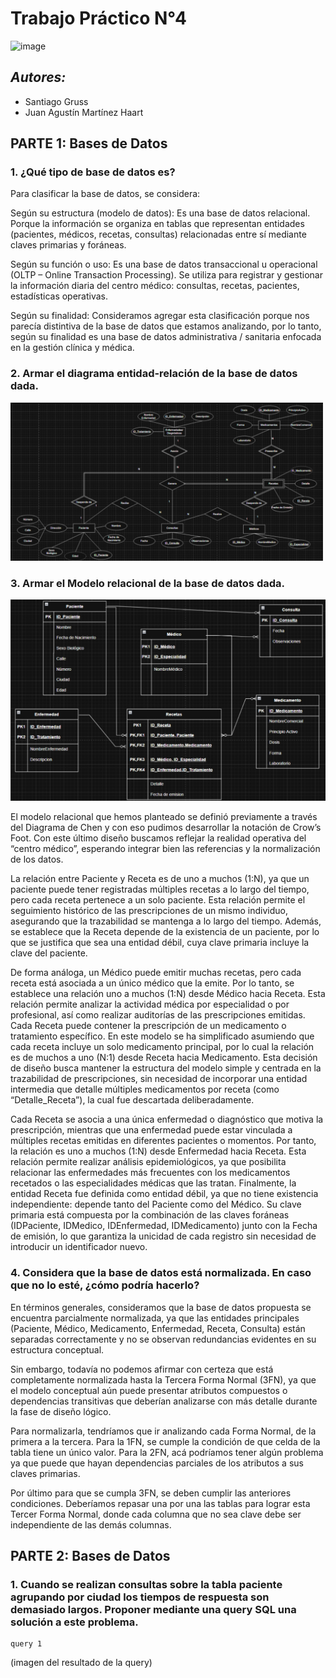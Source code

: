 # Trabajo Práctico N°4
![image](https://github.com/user-attachments/assets/f2e54dc0-6027-4cd7-817a-a42e47570113)

## _Autores:_ 
* Santiago Gruss
* Juan Agustín Martínez Haart

## **PARTE 1:** Bases de Datos

### 1. ¿Qué tipo de base de datos es? 

Para clasificar la base de datos, se considera:

Según su estructura (modelo de datos): Es una base de datos relacional. Porque la información se organiza en tablas que representan entidades (pacientes, médicos, recetas, consultas) relacionadas entre sí mediante claves primarias y foráneas.

Según su función o uso: Es una base de datos transaccional u operacional (OLTP – Online Transaction Processing). Se utiliza para registrar y gestionar la información diaria del centro médico: consultas, recetas, pacientes, estadísticas operativas.

Según su finalidad: Consideramos agregar esta clasificación porque nos parecía distintiva de la base de datos que estamos analizando, por lo tanto, según su finalidad es una base de datos administrativa / sanitaria enfocada en la gestión clínica y médica.

### 2. Armar el diagrama entidad-relación de la base de datos dada. 
<img src="imagenes/diagrama_entidad_relacion.png" alt="ejemplo_modelo-ER" style="width:500px;"/>

### 3. Armar el Modelo relacional de la base de datos dada.
![modelo_relacional](imagenes/modelo_relacional.png)

El modelo relacional que hemos planteado se definió previamente a través del Diagrama de Chen y con eso pudimos desarrollar la notación de Crow’s Foot. Con este último diseño buscamos reflejar la realidad operativa del “centro médico”, esperando integrar bien las referencias y la normalización de los datos.

La relación entre Paciente y Receta es de uno a muchos (1:N), ya que un paciente puede tener registradas múltiples recetas a lo largo del tiempo, pero cada receta pertenece a un solo paciente. Esta relación permite el seguimiento histórico de las prescripciones de un mismo individuo, asegurando que la trazabilidad se mantenga a lo largo del tiempo. Además, se establece que la Receta depende de la existencia de un paciente, por lo que se justifica que sea una entidad débil, cuya clave primaria incluye la clave del paciente.

De forma análoga, un Médico puede emitir muchas recetas, pero cada receta está asociada a un único médico que la emite. Por lo tanto, se establece una relación uno a muchos (1:N) desde Médico hacia Receta. Esta relación permite analizar la actividad médica por especialidad o por profesional, así como realizar auditorías de las prescripciones emitidas.
Cada Receta puede contener la prescripción de un medicamento o tratamiento específico. En este modelo se ha simplificado asumiendo que cada receta incluye un solo medicamento principal, por lo cual la relación es de muchos a uno (N:1) desde Receta hacia Medicamento. Esta decisión de diseño busca mantener la estructura del modelo simple y centrada en la trazabilidad de prescripciones, sin necesidad de incorporar una entidad intermedia que detalle múltiples medicamentos por receta (como “Detalle_Receta”), la cual fue descartada deliberadamente.

Cada Receta se asocia a una única enfermedad o diagnóstico que motiva la prescripción, mientras que una enfermedad puede estar vinculada a múltiples recetas emitidas en diferentes pacientes o momentos. Por tanto, la relación es uno a muchos (1:N) desde Enfermedad hacia Receta. Esta relación permite realizar análisis epidemiológicos, ya que posibilita relacionar las enfermedades más frecuentes con los medicamentos recetados o las especialidades médicas que las tratan.
Finalmente, la entidad Receta fue definida como entidad débil, ya que no tiene existencia independiente: depende tanto del Paciente como del Médico. Su clave primaria está compuesta por la combinación de las claves foráneas (IDPaciente, IDMedico, IDEnfermedad, IDMedicamento) junto con la Fecha de emisión, lo que garantiza la unicidad de cada registro sin necesidad de introducir un identificador nuevo.


### 4. Considera que la base de datos está normalizada. En caso que no lo esté, ¿cómo podría hacerlo?

En términos generales, consideramos que la base de datos propuesta se encuentra parcialmente normalizada, ya que las entidades principales (Paciente, Médico, Medicamento, Enfermedad, Receta, Consulta) están separadas correctamente y no se observan redundancias evidentes en su estructura conceptual.

Sin embargo, todavía no podemos afirmar con certeza que está completamente normalizada hasta la Tercera Forma Normal (3FN), ya que el modelo conceptual aún puede presentar atributos compuestos o dependencias transitivas que deberían analizarse con más detalle durante la fase de diseño lógico.

Para normalizarla, tendríamos que ir analizando cada Forma Normal, de la primera a la tercera. Para la 1FN, se cumple la condición de que celda de la tabla tiene un único valor. Para la 2FN, acá podríamos tener algún problema ya que puede que hayan dependencias parciales de los atributos a sus claves primarias.

Por último para que se cumpla 3FN, se deben cumplir las anteriores condiciones. Deberíamos repasar una por una las tablas para lograr esta Tercer Forma Normal, donde cada columna que no sea clave debe ser independiente de las demás columnas.

## **PARTE 2:** Bases de Datos

### 1. Cuando se realizan consultas sobre la tabla paciente agrupando por ciudad los tiempos de respuesta son demasiado largos. Proponer mediante una query SQL una solución a este problema.

```
query 1
```
(imagen del resultado de la query)
